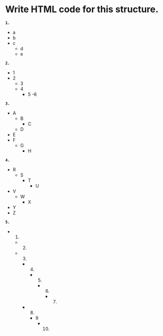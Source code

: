 # Write HTML code for this structure. 

**`1.`**

- a
- b 
- c
    - d
    - e

**`2.`**


- 1
- 2 
    - 3
    - 4 
        - 5
            -6

**`3.`**


- A
    - B
        - C
    - D 
- E
- F 
    - G
        - H 

**`4.`**


- R
    - S
        - T
            - U
- V 
    - W
        - X
- Y
- Z

**`5.`**

- 1. 
    - 2. 
    - 3. 
        - 4. 
            - 5. 
                - 6. 
                    - 7. 
        - 8. 
            - 9 
                - 10.
